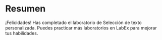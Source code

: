 # Resumen

¡Felicidades! Has completado el laboratorio de Selección de texto personalizada. Puedes practicar más laboratorios en LabEx para mejorar tus habilidades.

